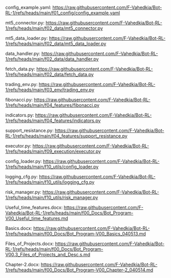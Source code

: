 config_example.yaml:
    https://raw.githubusercontent.com/F-Vahedkia/Bot-RL-1/refs/heads/main/f01_config/config_example.yaml

mt5_connector.py:
    https://raw.githubusercontent.com/F-Vahedkia/Bot-RL-1/refs/heads/main/f02_data/mt5_connector.py

mt5_data_loader.py:
    https://raw.githubusercontent.com/F-Vahedkia/Bot-RL-1/refs/heads/main/f02_data/mt5_data_loader.py

data_handler.py:
    https://raw.githubusercontent.com/F-Vahedkia/Bot-RL-1/refs/heads/main/f02_data/data_handler.py

fetch_data.py:
    https://raw.githubusercontent.com/F-Vahedkia/Bot-RL-1/refs/heads/main/f02_data/fetch_data.py

trading_env.py:
    https://raw.githubusercontent.com/F-Vahedkia/Bot-RL-1/refs/heads/main/f03_env/trading_env.py

fibonacci.py:
    https://raw.githubusercontent.com/F-Vahedkia/Bot-RL-1/refs/heads/main/f04_features/fibonacci.py

indicators.py:
    https://raw.githubusercontent.com/F-Vahedkia/Bot-RL-1/refs/heads/main/f04_features/indicators.py

support_resistance.py:
    https://raw.githubusercontent.com/F-Vahedkia/Bot-RL-1/refs/heads/main/f04_features/support_resistance.py

executor.py:
    https://raw.githubusercontent.com/F-Vahedkia/Bot-RL-1/refs/heads/main/f09_execution/executor.py

config_loader.py:
    https://raw.githubusercontent.com/F-Vahedkia/Bot-RL-1/refs/heads/main/f10_utils/config_loader.py
    
logging_cfg.py:
    https://raw.githubusercontent.com/F-Vahedkia/Bot-RL-1/refs/heads/main/f10_utils/logging_cfg.py

risk_manager.py:
    https://raw.githubusercontent.com/F-Vahedkia/Bot-RL-1/refs/heads/main/f10_utils/risk_manager.py


    


Useful_time_features.docx:
    https://raw.githubusercontent.com/F-Vahedkia/Bot-RL-1/refs/heads/main/f00_Docs/Bot_Program-V00_Useful_time_features.md

Basics.docx:
    https://raw.githubusercontent.com/F-Vahedkia/Bot-RL-1/refs/heads/main/f00_Docs/Bot_Program-V00_Basics_040513.md

Files_of_Projects.docx:
    https://raw.githubusercontent.com/F-Vahedkia/Bot-RL-1/refs/heads/main/f00_Docs/Bot_Program-V00.3_Files_of_Projects_and_Desc.s.md

Chapter-2.docx:
    https://raw.githubusercontent.com/F-Vahedkia/Bot-RL-1/refs/heads/main/f00_Docs/Bot_Program-V00_Chapter-2_040514.md
